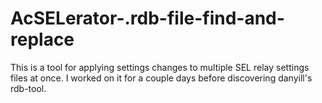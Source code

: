 # AcSELerator-.rdb-file-find-and-replace
This is a tool for applying settings changes to multiple SEL relay settings files at once. I worked on it for a couple days before discovering danyill's rdb-tool.
